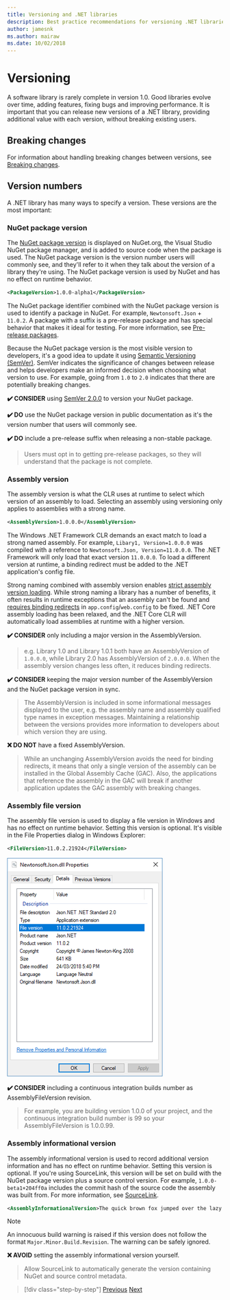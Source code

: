 ```yaml
---
title: Versioning and .NET libraries
description: Best practice recommendations for versioning .NET libraries.
author: jamesnk
ms.author: mairaw
ms.date: 10/02/2018
---
```

# Versioning

A software library is rarely complete in version 1.0. Good libraries evolve over time, adding features, fixing bugs and improving performance. It is important that you can release new versions of a .NET library, providing additional value with each version, without breaking existing users.

## Breaking changes

For information about handling breaking changes between versions, see [Breaking changes](./breaking-changes.md).

## Version numbers

A .NET library has many ways to specify a version. These versions are the most important:

### NuGet package version

The [NuGet package version](/nuget/reference/package-versioning) is displayed on NuGet.org, the Visual Studio NuGet package manager, and is added to source code when the package is used. The NuGet package version is the version number users will commonly see, and they'll refer to it when they talk about the version of a library they're using. The NuGet package version is used by NuGet and has no effect on runtime behavior.

```xml
<PackageVersion>1.0.0-alpha1</PackageVersion>
```

The NuGet package identifier combined with the NuGet package version is used to identify a package in NuGet. For example, `Newtonsoft.Json` + `11.0.2`. A package with a suffix is a pre-release package and has special behavior that makes it ideal for testing. For more information, see [Pre-release packages](./nuget.md#pre-release-packages).

Because the NuGet package version is the most visible version to developers, it's a good idea to update it using [Semantic Versioning (SemVer)](https://semver.org/). SemVer indicates the significance of changes between release and helps developers make an informed decision when choosing what version to use. For example, going from `1.0` to `2.0` indicates that there are potentially breaking changes.

**✔️ CONSIDER** using [SemVer 2.0.0](https://semver.org/) to version your NuGet package.

**✔️ DO** use the NuGet package version in public documentation as it's the version number that users will commonly see.

**✔️ DO** include a pre-release suffix when releasing a non-stable package.

> Users must opt in to getting pre-release packages, so they will understand that the package is not complete.

### Assembly version

The assembly version is what the CLR uses at runtime to select which version of an assembly to load. Selecting an assembly using versioning only applies to assemblies with a strong name.

```xml
<AssemblyVersion>1.0.0.0</AssemblyVersion>
```

The Windows .NET Framework CLR demands an exact match to load a strong named assembly. For example, `Libary1, Version=1.0.0.0` was compiled with a reference to `Newtonsoft.Json, Version=11.0.0.0`. The .NET Framework will only load that exact version `11.0.0.0`. To load a different version at runtime, a binding redirect must be added to the .NET application's config file.

Strong naming combined with assembly version enables [strict assembly version loading](../../framework/app-domains/assembly-versioning.md). While strong naming a library has a number of benefits, it often results in runtime exceptions that an assembly can't be found and [requires binding redirects](../../framework/configure-apps/redirect-assembly-versions.md) in `app.config`/`web.config` to be fixed. .NET Core assembly loading has been relaxed, and the .NET Core CLR will automatically load assemblies at runtime with a higher version.

**✔️ CONSIDER** only including a major version in the AssemblyVersion.

> e.g. Library 1.0 and Library 1.0.1 both have an AssemblyVersion of `1.0.0.0`, while Library 2.0 has AssemblyVersion of `2.0.0.0`. When the assembly version changes less often, it reduces binding redirects.

**✔️ CONSIDER** keeping the major version number of the AssemblyVersion and the NuGet package version in sync.

> The AssemblyVersion is included in some informational messages displayed to the user, e.g. the assembly name and assembly qualified type names in exception messages. Maintaining a relationship between the versions provides more information to developers about which version they are using.

**❌ DO NOT** have a fixed AssemblyVersion.

> While an unchanging AssemblyVersion avoids the need for binding redirects, it means that only a single version of the assembly can be installed in the Global Assembly Cache (GAC). Also, the applications that reference the assembly in the GAC will break if another application updates the GAC assembly with breaking changes.

### Assembly file version

The assembly file version is used to display a file version in Windows and has no effect on runtime behavior. Setting this version is optional. It's visible in the File Properties dialog in Windows Explorer:

```xml
<FileVersion>11.0.2.21924</FileVersion>
```

![Windows Explorer](./media/versioning/win-properties.png "Windows Explorer")

**✔️ CONSIDER** including a continuous integration builds number as AssemblyFileVersion revision.

> For example, you are building version 1.0.0 of your project, and the continuous integration build number is 99 so your AssemblyFileVersion is 1.0.0.99.

### Assembly informational version

The assembly informational version is used to record additional version information and has no effect on runtime behavior. Setting this version is optional. If you're using SourceLink, this version will be set on build with the NuGet package version plus a source control version. For example, `1.0.0-beta1+204ff0a` includes the commit hash of the source code the assembly was built from. For more information, see [SourceLink](./sourcelink.md).

```xml
<AssemblyInformationalVersion>The quick brown fox jumped over the lazy dog.</AssemblyInformationalVersion>
```

> [!NOTE]
> An innocuous build warning is raised if this version does not follow the format `Major.Minor.Build.Revision`. The warning can be safely ignored.

**❌ AVOID** setting the assembly informational version yourself.

> Allow SourceLink to automatically generate the version containing NuGet and source control metadata.

>[!div class="step-by-step"]
[Previous](./publish-nuget-package.md)
[Next](./breaking-changes.md)
